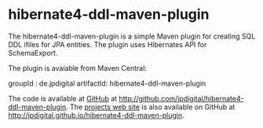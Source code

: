 hibernate4-ddl-maven-plugin
===========================

The hibernate4-ddl-maven-plugin is a simple Maven plugin for creating SQL DDL
ifiles for JPA entities. The plugin uses Hibernates API for SchemaExport. 

The plugin is avaiable from Maven Central:

groupId   : de.jpdigital
artifactId: hibernate4-ddl-maven-plugin


The code is available at [GitHub](http://github.com/jpdigital/hibernate4-ddl-maven-plugin) at 
<http://github.com/jpdigital/hibernate4-ddl-maven-plugin>. The 
[projects web site](http://jpdigital.github.com/hibernate4-maven-plugin) is also available on GitHub 
at <http://jpdigital.github.io/hibernate4-ddl-maven-plugin>.





